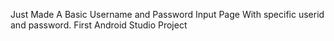 Just Made A Basic Username and Password Input Page With specific userid and password.
First Android Studio Project
